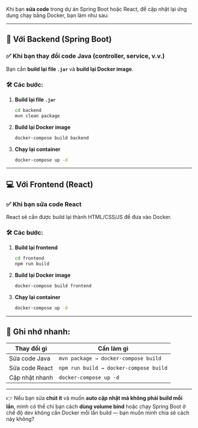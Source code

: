 Khi bạn **sửa code** trong dự án Spring Boot hoặc React, để cập nhật lại ứng dụng chạy bằng Docker, bạn làm như sau:

---

## 🚀 Với Backend (Spring Boot)

### ✅ Khi bạn thay đổi code Java (controller, service, v.v.)
Bạn cần **build lại file `.jar`** và **build lại Docker image**.

### 🛠 Các bước:

1. **Build lại file `.jar`**
   ```bash
   cd backend
   mvn clean package
   ```

2. **Build lại Docker image**
   ```bash
   docker-compose build backend
   ```

3. **Chạy lại container**
   ```bash
   docker-compose up -d
   ```

---

## 💻 Với Frontend (React)

### ✅ Khi bạn sửa code React
React sẽ cần được build lại thành HTML/CSS/JS để đưa vào Docker.

### 🛠 Các bước:

1. **Build lại frontend**
   ```bash
   cd frontend
   npm run build
   ```

2. **Build lại Docker image**
   ```bash
   docker-compose build frontend
   ```

3. **Chạy lại container**
   ```bash
   docker-compose up -d
   ```

---

## 🧠 Ghi nhớ nhanh:

| Thay đổi gì        | Cần làm gì                               |
|--------------------|-------------------------------------------|
| Sửa code Java      | `mvn package → docker-compose build`      |
| Sửa code React     | `npm run build → docker-compose build`    |
| Cập nhật nhanh     | `docker-compose up -d`                    |

---

👉 Nếu bạn sửa **chút ít** và muốn **auto cập nhật mà không phải build mỗi lần**, mình có thể chỉ bạn cách **dùng volume bind** hoặc chạy Spring Boot ở chế độ dev không cần Docker mỗi lần build — bạn muốn mình chia sẻ cách này không?